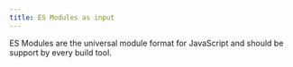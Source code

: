 ```yaml
---
title: ES Modules as input
---
```


ES Modules are the universal module format for JavaScript and should be support by every build tool.
